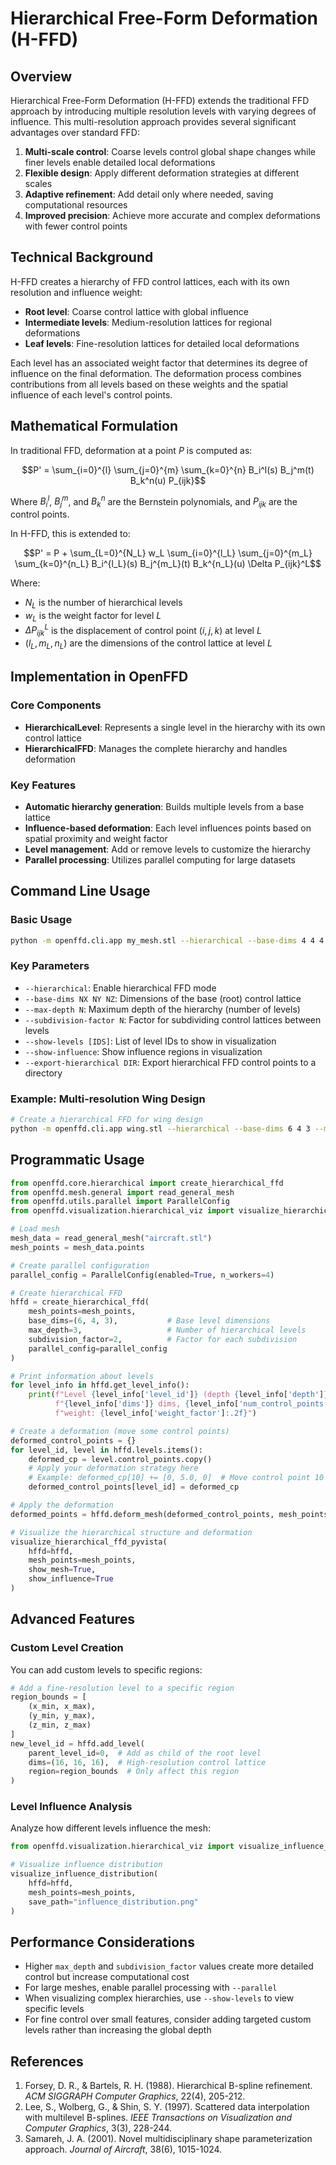 # Hierarchical Free-Form Deformation (H-FFD)

## Overview

Hierarchical Free-Form Deformation (H-FFD) extends the traditional FFD approach by introducing multiple resolution levels with varying degrees of influence. This multi-resolution approach provides several significant advantages over standard FFD:

1. **Multi-scale control**: Coarse levels control global shape changes while finer levels enable detailed local deformations
2. **Flexible design**: Apply different deformation strategies at different scales
3. **Adaptive refinement**: Add detail only where needed, saving computational resources
4. **Improved precision**: Achieve more accurate and complex deformations with fewer control points

## Technical Background

H-FFD creates a hierarchy of FFD control lattices, each with its own resolution and influence weight:

- **Root level**: Coarse control lattice with global influence
- **Intermediate levels**: Medium-resolution lattices for regional deformations
- **Leaf levels**: Fine-resolution lattices for detailed local deformations

Each level has an associated weight factor that determines its degree of influence on the final deformation. The deformation process combines contributions from all levels based on these weights and the spatial influence of each level's control points.

## Mathematical Formulation

In traditional FFD, deformation at a point $P$ is computed as:

$$P' = \sum_{i=0}^{l} \sum_{j=0}^{m} \sum_{k=0}^{n} B_i^l(s) B_j^m(t) B_k^n(u) P_{ijk}$$

Where $B_i^l$, $B_j^m$, and $B_k^n$ are the Bernstein polynomials, and $P_{ijk}$ are the control points.

In H-FFD, this is extended to:

$$P' = P + \sum_{L=0}^{N_L} w_L \sum_{i=0}^{l_L} \sum_{j=0}^{m_L} \sum_{k=0}^{n_L} B_i^{l_L}(s) B_j^{m_L}(t) B_k^{n_L}(u) \Delta P_{ijk}^L$$

Where:
- $N_L$ is the number of hierarchical levels
- $w_L$ is the weight factor for level $L$
- $\Delta P_{ijk}^L$ is the displacement of control point $(i,j,k)$ at level $L$
- $(l_L, m_L, n_L)$ are the dimensions of the control lattice at level $L$

## Implementation in OpenFFD

### Core Components

- **HierarchicalLevel**: Represents a single level in the hierarchy with its own control lattice
- **HierarchicalFFD**: Manages the complete hierarchy and handles deformation

### Key Features

- **Automatic hierarchy generation**: Builds multiple levels from a base lattice
- **Influence-based deformation**: Each level influences points based on spatial proximity and weight factor
- **Level management**: Add or remove levels to customize the hierarchy
- **Parallel processing**: Utilizes parallel computing for large datasets

## Command Line Usage

### Basic Usage

```bash
python -m openffd.cli.app my_mesh.stl --hierarchical --base-dims 4 4 4 --max-depth 3 --subdivision-factor 2 --plot
```

### Key Parameters

- `--hierarchical`: Enable hierarchical FFD mode
- `--base-dims NX NY NZ`: Dimensions of the base (root) control lattice
- `--max-depth N`: Maximum depth of the hierarchy (number of levels)
- `--subdivision-factor N`: Factor for subdividing control lattices between levels
- `--show-levels [IDS]`: List of level IDs to show in visualization
- `--show-influence`: Show influence regions in visualization
- `--export-hierarchical DIR`: Export hierarchical FFD control points to a directory

### Example: Multi-resolution Wing Design

```bash
# Create a hierarchical FFD for wing design
python -m openffd.cli.app wing.stl --hierarchical --base-dims 6 4 3 --max-depth 3 --subdivision-factor 2 --export-hierarchical ./wing_hffd --plot --show-influence
```

## Programmatic Usage

```python
from openffd.core.hierarchical import create_hierarchical_ffd
from openffd.mesh.general import read_general_mesh
from openffd.utils.parallel import ParallelConfig
from openffd.visualization.hierarchical_viz import visualize_hierarchical_ffd_pyvista

# Load mesh
mesh_data = read_general_mesh("aircraft.stl")
mesh_points = mesh_data.points

# Create parallel configuration
parallel_config = ParallelConfig(enabled=True, n_workers=4)

# Create hierarchical FFD
hffd = create_hierarchical_ffd(
    mesh_points=mesh_points,
    base_dims=(6, 4, 3),           # Base level dimensions
    max_depth=3,                   # Number of hierarchical levels
    subdivision_factor=2,          # Factor for each subdivision
    parallel_config=parallel_config
)

# Print information about levels
for level_info in hffd.get_level_info():
    print(f"Level {level_info['level_id']} (depth {level_info['depth']}): "
          f"{level_info['dims']} dims, {level_info['num_control_points']} control points, "
          f"weight: {level_info['weight_factor']:.2f}")

# Create a deformation (move some control points)
deformed_control_points = {}
for level_id, level in hffd.levels.items():
    deformed_cp = level.control_points.copy()
    # Apply your deformation strategy here
    # Example: deformed_cp[10] += [0, 5.0, 0]  # Move control point 10 up by 5 units
    deformed_control_points[level_id] = deformed_cp

# Apply the deformation
deformed_points = hffd.deform_mesh(deformed_control_points, mesh_points)

# Visualize the hierarchical structure and deformation
visualize_hierarchical_ffd_pyvista(
    hffd=hffd,
    mesh_points=mesh_points,
    show_mesh=True,
    show_influence=True
)
```

## Advanced Features

### Custom Level Creation

You can add custom levels to specific regions:

```python
# Add a fine-resolution level to a specific region
region_bounds = [
    (x_min, x_max),
    (y_min, y_max),
    (z_min, z_max)
]
new_level_id = hffd.add_level(
    parent_level_id=0,  # Add as child of the root level
    dims=(16, 16, 16),  # High-resolution control lattice
    region=region_bounds  # Only affect this region
)
```

### Level Influence Analysis

Analyze how different levels influence the mesh:

```python
from openffd.visualization.hierarchical_viz import visualize_influence_distribution

# Visualize influence distribution
visualize_influence_distribution(
    hffd=hffd,
    mesh_points=mesh_points,
    save_path="influence_distribution.png"
)
```

## Performance Considerations

- Higher `max_depth` and `subdivision_factor` values create more detailed control but increase computational cost
- For large meshes, enable parallel processing with `--parallel`
- When visualizing complex hierarchies, use `--show-levels` to view specific levels
- For fine control over small features, consider adding targeted custom levels rather than increasing the global depth

## References

1. Forsey, D. R., & Bartels, R. H. (1988). Hierarchical B-spline refinement. *ACM SIGGRAPH Computer Graphics*, 22(4), 205-212.
2. Lee, S., Wolberg, G., & Shin, S. Y. (1997). Scattered data interpolation with multilevel B-splines. *IEEE Transactions on Visualization and Computer Graphics*, 3(3), 228-244.
3. Samareh, J. A. (2001). Novel multidisciplinary shape parameterization approach. *Journal of Aircraft*, 38(6), 1015-1024.
